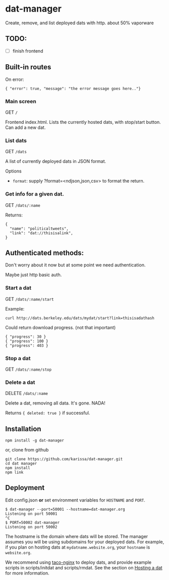 # dat-manager

Create, remove, and list deployed dats with http. about 50% vaporware

## TODO:
- [ ] finish frontend

## Built-in routes

On error:
```
{ "error": true, "message": "the error message goes here.."}
```

### Main screen

GET `/`

Frontend index.html. Lists the currently hosted dats, with stop/start button. Can add a new dat.

### List dats

GET `/dats`

A list of currently deployed dats in JSON format.

Options

- `format`: supply ?format=<ndjson,json,csv> to format the return.

###  Get info for a given dat.

GET `/dats/:name`

Returns:
```
{
  "name": "politicaltweets",
  "link": "dat://thisisalink",
}
```

## Authenticated methods:

Don't worry about it now but at some point we need authentication.

Maybe just http basic auth.

### Start a dat

GET `/dats/:name/start`

Example:

```
curl http://dats.berkeley.edu/dats/mydat/start?link=thisisadathash
```

Could return download progress. (not that important)

```
{ "progress": 30 }
{ "progress": 100 }
{ "progress": 403 }
```

### Stop a dat

GET `/dats/:name/stop`

### Delete a dat

DELETE `/dats/:name`

Delete a dat, removing all data. It's gone. NADA!

Returns `{ deleted: true }` if successful.

## Installation

```
npm install -g dat-manager
```

or, clone from github

```
git clone https://github.com/karissa/dat-manager.git
cd dat manager
npm install
npm link
```

## Deployment

Edit config.json **or** set environment variables for `HOSTNAME` and `PORT`.

```
$ dat-manager --port=50001 --hostname=dat-manager.org
Listening on port 50001
^C
$ PORT=50002 dat-manager
Listening on port 50002
```

The hostname is the domain where dats will be stored. The manager assumes you will be using subdomains for your deployed dats. For example, if you plan on hosting dats at `mydatname.website.org`, your `hostname` is `website.org`.

We recommend using [taco-nginx](http://github.com/mafintosh/taco-nginx) to deploy dats, and provide example scripts in scripts/initdat and scripts/rmdat. See the section on [Hosting a dat](http://datproject.readthedocs.org/en/latest/hosting/) for more information.
